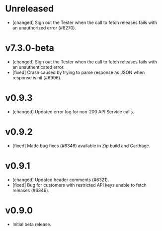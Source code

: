 # Unreleased
- [changed] Sign out the Tester when the call to fetch releases fails with an unauthorized error (#8270).

# v7.3.0-beta
- [changed] Sign out the Tester when the call to fetch releases fails with an unauthenticated error.
- [fixed] Crash caused by trying to parse response as JSON when response is nil (#6996).

# v0.9.3
- [changed] Updated error log for non-200 API Service calls.

# v0.9.2
- [fixed] Made bug fixes (#6346) available in Zip build and Carthage.

# v0.9.1
- [changed] Updated header comments (#6321).
- [fixed] Bug for customers with restricted API keys unable to fetch releases (#6346).

# v0.9.0
- Initial beta release.
